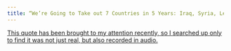 ```yaml
---
title: “We’re Going to Take out 7 Countries in 5 Years: Iraq, Syria, Lebanon, Libya, Somalia, Sudan & Iran..”
---
```


<a href="http://crisisforums.org/discussion/56370/global-warfare-we-re-going-to-take-out-7-countries-in-5-years-iraq-syria-lebanon-libya-somali"> This quote has been brought to my attention recently, so I searched up only to find it was not just real, but also recorded in audio.  </a>
